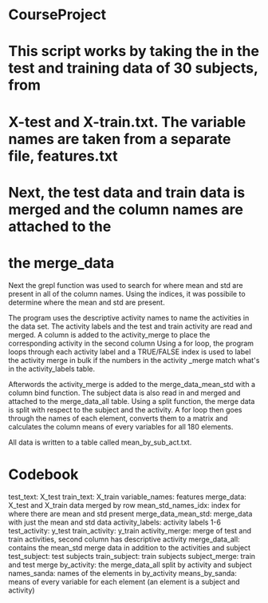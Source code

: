 # CourseProject
# This script works by taking the in the test and training data of 30 subjects, from 
# X-test and X-train.txt. The variable names are taken from a separate file, features.txt
# Next, the test data and train data is merged and the column names are attached to the
# the merge_data

Next the grepl function was used to search for where mean and std are present in all of
the column names. Using the indices, it was possibile to determine where the mean and 
std are present. 

The program uses the descriptive activity names to name the activities in the data
set. The activity labels and the test and train activity are read and merged. A column 
is added to the activity_merge to place the corresponding activity in the second column
Using a for loop, the program loops through each activity label and a TRUE/FALSE index
is used to label the activity merge in bulk if the numbers in the activity _merge match
what's in the activity_labels table. 

Afterwords the activity_merge is added to the merge_data_mean_std with a column bind 
function. The subject data is also read in and merged and attached to the merge_data_all
table. Using a split function, the merge data is split with respect to the subject and
the activity. A for loop then goes through the names of each element, converts them to
a matrix and calculates the column means of every variables for all 180 elements. 

All data is written to a table called mean_by_sub_act.txt.


# Codebook
test_text: X_test
train_text: X_train
variable_names: features
merge_data: X_test and X_train data merged by row
mean_std_names_idx: index for where there are mean and std present
merge_data_mean_std: merge_data with just the mean and std data
activity_labels: activity labels 1-6
test_activity: y_test
train_activity: y_train
activity_merge: merge of test and train activities, second column has descriptive 
activity
merge_data_all: contains the mean_std merge data in addition to the activities and 
subject
test_subject: test subjects
train_subject: train subjects
subject_merge: train and test merge
by_activity: the merge_data_all split by activity and subject
names_sanda: names of the elements in by_activity
means_by_sanda: means of every variable for each element (an element is a subject
and activity)
